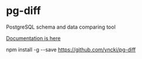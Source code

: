# pg-diff
PostgreSQL schema and data comparing tool

[Documentation is here](https://michaelsogos.github.io/pg-diff/)

npm install -g --save https://github.com/yncki/pg-diff
